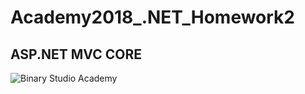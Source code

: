 # Academy2018_.NET_Homework2
## ASP.NET MVC CORE
![Binary Studio Academy](https://s.dou.ua/img/announces/2_1_6Y7TRbx_02W4dCl.png)
